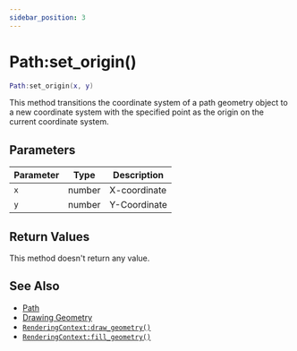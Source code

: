 ```yaml
---
sidebar_position: 3
---
```


# Path:set_origin()
```lua
Path:set_origin(x, y)
```
This method transitions the coordinate system of a path geometry object to a new coordinate system with the specified point as the origin on the current coordinate system.

## Parameters
|Parameter|Type|Description|
|-|-|-|
|`x`|number|X-coordinate|
|`y`|number|Y-Coordinate|


## Return Values
This method doesn't return any value.

## See Also
- [Path](/guide/graphics#path)
- [Drawing Geometry](/guide/graphics#drawing-geometry)
- [`RenderingContext:draw_geometry()`](/libs/graphics/RenderingContext/RenderingContext-draw_geometry)
- [`RenderingContext:fill_geometry()`](/libs/graphics/RenderingContext/RenderingContext-fill_geometry)
